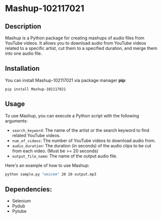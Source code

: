 # Mashup-102117021

## Description
Mashup is a Python package for creating mashups of audio files from YouTube videos. It allows you to download audio from YouTube videos related to a specific artist, cut them to a specified duration, and merge them into one audio file.

## Installation
You can install Mashup-102117021 via package manager **pip**:

`pip install Mashup-102117021`


## Usage
To use Mashup, you can execute a Python script with the following arguments:
- `search_keyword`: The name of the artist or the search keyword to find related YouTube videos.
- `num_of_videos`: The number of YouTube videos to download audio from.
- `audio_duration`: The duration (in seconds) of the audio clips to be cut from each video. (Must be >= 20 seconds)
- `output_file_name`: The name of the output audio file.

Here's an example of how to use Mashup:

```bash
python sample.py "eminem" 20 20 output.mp3
```


## Dependencies:
-   Selenium
-   Pydub
-   Pytube

